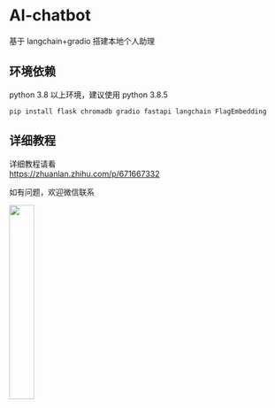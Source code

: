 # AI-chatbot
基于 langchain+gradio 搭建本地个人助理

##  环境依赖
python 3.8 以上环境，建议使用 python 3.8.5

```pip install flask chromadb gradio fastapi langchain FlagEmbedding ```
## 详细教程  
详细教程请看  
https://zhuanlan.zhihu.com/p/671667332

如有问题，欢迎微信联系  

<img src="https://github.com/Xls1994/AI-chatbot/assets/18399421/5a43bc78-de2b-46c2-8b78-42fa6973120b" width="30%">

